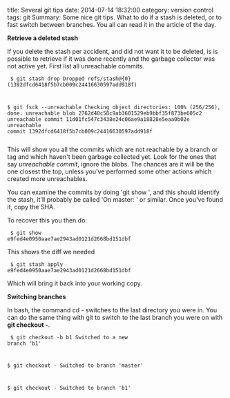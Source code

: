 title: Several git tips
date: 2014-07-14 18:32:00
category: version control
tags: git
Summary: Some nice git tips. What to do if a stash is deleted, or to fast switch between branches. You all can read it in the article of the day.

**Retrieve a deleted stash**

If you delete the stash per accident, and did not want it to be deleted, is is possible to retrieve if it was done recently and the garbage collector was not active yet.
First list all unreachable commits.

<code class="bash"><pre>
$ git stash drop 
Dropped refs/stash@{0} (1392dfcd6418f5b7cb009c24416630597add918f)

$ git fsck --unreachable
Checking object directories: 100% (256/256), done.
unreachable blob 2762d40c58c9ab3601529eb9bbf35f873be605c2
unreachable commit 11d01fc547c3438e24c06ae9a18828e5eaa0b02e
unreachable commit 1392dfcd6418f5b7cb009c24416630597add918f
</pre></code>


This will show you all the commits which are not reachable by a branch or tag and which haven't been garbage collected yet. Look for the ones that say *unreachable commit*, ignore the blobs. The chances are it will be the one closest the top, unless you've performed some other actions which created more unreachables. 

You can examine the commits by doing 'git show <sha>', and this should identify the stash, it'll probably be called 'On master: <your comment>' or similar. Once you've found it, copy the SHA.

To recover this you then do:

<code class="bash"><pre>
$ git show e9fed4e0950aae7ae2943ad0121d2668bd151dbf
</pre></code>

This shows the diff we needed

<code class="bash"><pre>
$ git stash apply e9fed4e0950aae7ae2943ad0121d2668bd151dbf
</pre></code>

Which will bring it back into your working copy.


**Switching branches**

In bash, the command cd - switches to the last directory you were in. You can do the same thing with git to switch to the last branch you were on with **git checkout -**.


<code class="bash"><pre>
$ git checkout -b b1
Switched to a new branch 'b1'

$ git checkout -
Switched to branch 'master'

$ git checkout -
Switched to branch 'b1'
</pre></code>

